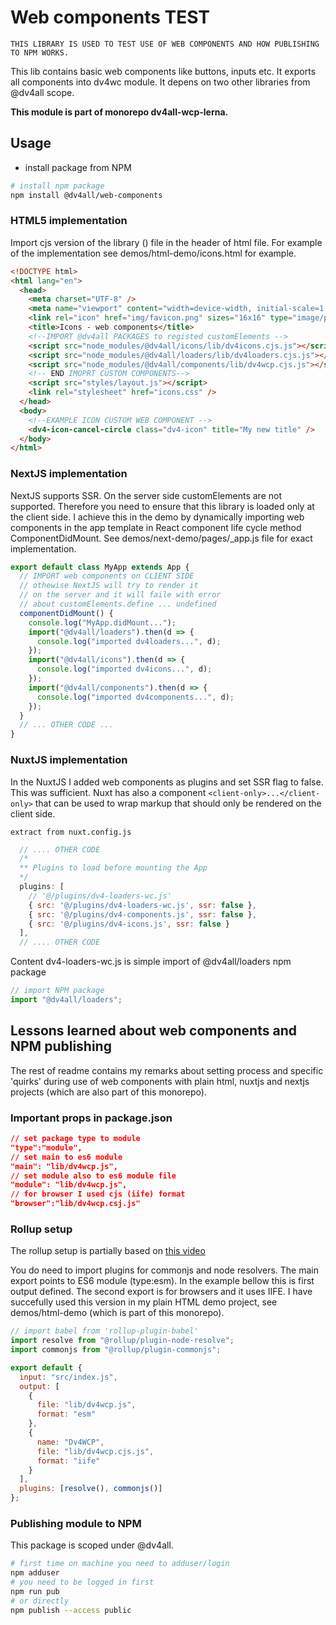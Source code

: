 # Web components TEST

`THIS LIBRARY IS USED TO TEST USE OF WEB COMPONENTS AND HOW PUBLISHING TO NPM WORKS.`

This lib contains basic web components like buttons, inputs etc. It exports all components into dv4wc module. It depens on two other libraries from @dv4all scope.

**This module is part of monorepo dv4all-wcp-lerna.**

## Usage

- install package from NPM

```bash
# install npm package
npm install @dv4all/web-components
```

### HTML5 implementation

Import cjs version of the library () file in the header of html file. For example of the implementation see demos/html-demo/icons.html for example.

```html
<!DOCTYPE html>
<html lang="en">
  <head>
    <meta charset="UTF-8" />
    <meta name="viewport" content="width=device-width, initial-scale=1.0" />
    <link rel="icon" href="img/favicon.png" sizes="16x16" type="image/png" />
    <title>Icons - web components</title>
    <!--IMPORT @dv4all PACKAGES to registed customElements -->
    <script src="node_modules/@dv4all/icons/lib/dv4icons.cjs.js"></script>
    <script src="node_modules/@dv4all/loaders/lib/dv4loaders.cjs.js"></script>
    <script src="node_modules/@dv4all/components/lib/dv4wcp.cjs.js"></script>
    <!-- END IMOPRT CUSTOM COMPONENTS-->
    <script src="styles/layout.js"></script>
    <link rel="stylesheet" href="icons.css" />
  </head>
  <body>
    <!--EXAMPLE ICON CUSTOM WEB COMPONENT -->
    <dv4-icon-cancel-circle class="dv4-icon" title="My new title" />
  </body>
</html>
```

### NextJS implementation

NextJS supports SSR. On the server side customElements are not supported. Therefore you need to ensure that this library is loaded only at the client side. I achieve this in the demo by dynamically importing web components in the app template in React component life cycle method ComponentDidMount. See demos/next-demo/pages/\_app.js file for exact implementation.

```javascript
export default class MyApp extends App {
  // IMPORT web components on CLIENT SIDE
  // othewise NextJS will try to render it
  // on the server and it will faile with error
  // about customElements.define ... undefined
  componentDidMount() {
    console.log("MyApp.didMount...");
    import("@dv4all/loaders").then(d => {
      console.log("imported dv4loaders...", d);
    });
    import("@dv4all/icons").then(d => {
      console.log("imported dv4icons...", d);
    });
    import("@dv4all/components").then(d => {
      console.log("imported dv4components...", d);
    });
  }
  // ... OTHER CODE ...
}
```

### NuxtJS implementation

In the NuxtJS I added web components as plugins and set SSR flag to false. This was sufficient. Nuxt has also a component `<client-only>...</client-only>` that can be used to wrap markup that should only be rendered on the client side.

`extract from nuxt.config.js`

```javascript
  // .... OTHER CODE
  /*
  ** Plugins to load before mounting the App
  */
  plugins: [
    // '@/plugins/dv4-loaders-wc.js'
    { src: '@/plugins/dv4-loaders-wc.js', ssr: false },
    { src: '@/plugins/dv4-components.js', ssr: false },
    { src: '@/plugins/dv4-icons.js', ssr: false }
  ],
  // .... OTHER CODE
```

Content dv4-loaders-wc.js is simple import of @dv4all/loaders npm package

```javascript
// import NPM package
import "@dv4all/loaders";
```

## Lessons learned about web components and NPM publishing

The rest of readme contains my remarks about setting process and specific 'quirks' during use of web components with plain html, nuxtjs and nextjs projects (which are also part of this monorepo).

### Important props in package.json

```json
// set package type to module
"type":"module",
// set main to es6 module
"main": "lib/dv4wcp.js",
// set module also to es6 module file
"module": "lib/dv4wcp.js",
// for browser I used cjs (iife) format
"browser":"lib/dv4wcp.csj.js"
```

### Rollup setup

The rollup setup is partially based on [this video](https://www.youtube.com/watch?v=K1RE9FspKxw)

You do need to import plugins for commonjs and node resolvers. The main export points to ES6 module (type:esm). In the example bellow this is first output defined. The second export is for browsers and it uses IIFE. I have succefully used this version in my plain HTML demo project, see demos/html-demo (which is part of this monorepo).

```javascript
// import babel from 'rollup-plugin-babel'
import resolve from "@rollup/plugin-node-resolve";
import commonjs from "@rollup/plugin-commonjs";

export default {
  input: "src/index.js",
  output: [
    {
      file: "lib/dv4wcp.js",
      format: "esm"
    },
    {
      name: "Dv4WCP",
      file: "lib/dv4wcp.cjs.js",
      format: "iife"
    }
  ],
  plugins: [resolve(), commonjs()]
};
```

### Publishing module to NPM

This package is scoped under @dv4all.

```bash
# first time on machine you need to adduser/login
npm adduser
# you need to be logged in first
npm run pub
# or directly
npm publish --access public
```
